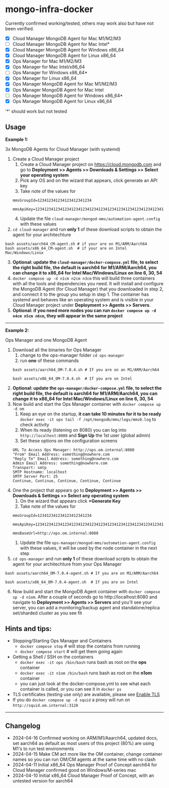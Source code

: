 # mongo-infra-docker

Currently confirmed working/tested, others may work also but have not been verified.
- [x] Cloud Manager MongoDB Agent for Mac M1/M2/M3
- [ ] Cloud Manager MongoDB Agent for Mac Intel*
- [x] Cloud Manager MongoDB Agent for Windows x86_64 
- [x] Cloud Manager MongoDB Agent for Linux x86_64
- [x] Ops Manager for Mac M1/M2/M3
- [x] Ops Manager for Mac Intel/x86_64
- [ ] Ops Manager for Windows x86_64*
- [x] Ops Manager for Linux x86_64
- [x] Ops Manager MongoDB Agent for Mac M1/M2/M3
- [x] Ops Manager MongoDB Agent for Mac Intel
- [ ] Ops Manager MongoDB Agent for Windows x86_64*
- [x] Ops Manager MongoDB Agent for Linux x86_64

'*' should work but not tested

## Usage

**Example 1:** 

3x MongoDB Agents for Cloud Manager (with systemd)

1. Create a Cloud Manager project
    1. Create a Cloud Manager project on https://cloud.mongodb.com and go to **Deployment >> Agents >> Downloads & Settings >> Select your operating system**
    2. Pick any OS and on the wizard that appears, click generate an API key
    3. Take note of the values for
    ``` 
    mmsGroupId=123412341234123412341234

    mmsApiKey=123412341234123412341234123412341234123412341234123412341234123412341234
    ```
    4. Update the file `cloud-manager/mongod-mms/automation-agent.config` with these values
2. `cd cloud-manager` and run **only 1** of these download scripts to obtain the agent for your architechture 
```
bash assets/aarch64_CM-agent.sh # if your are on M1/ARM/Aarch64
bash assets/x86_64_CM-agent.sh  # if your are on Intel Mac/Windows/Linux
```
3. **Optional: update the `cloud-manager/docker-compose.yml` file, to select the right build file, the default is aarch64 for M1/ARM/Aarch64, you can change it to x86_64 for Intel Mac/Windows/Linux on line 6, 30, 54**
4. `docker compose up -d n1cm n2cm n3cm` this will build three containers with all the tools and dependencies you need. It will install and configure the MongoDB Agent (for Cloud Manager) that you downloaded in step 2, and connect it to the group you setup in step 1. The container has systemd and behaves like an operating system and is visible in your Cloud Manager project under **Deployment >> Agents >> Servers**.
5. **Optional: if you need more nodes you can run `docker compose up -d n4cm n5cm n6cm`, they will appear in the same project**

---

**Example 2:** 

Ops Manager and one MongoDB Agent

1. Download all the binaries for Ops Manager
    1. change to the ops-manager folder `cd ops-manager`
    1. run **one** of these commands
    ```
    bash assets/aarch64_OM-7.0.4.sh # If you are on an M1/ARM/Aarch64

    bash assets/x86_64_OM-7.0.4.sh  # If you are on Intel
    ```
2. **Optional: update the `ops-manager/docker-compose.yml` file, to select the right build file, the default is aarch64 for M1/ARM/Aarch64, you can change it to x86_64 for Intel Mac/Windows/Linux on line 6, 30, 54**
3. Now build and start the Ops Manager container with `docker compose up -d om`
    1. Keep an eye on the startup, **it can take 10 minutes for it to be ready** `docker exec -it ops tail -f /opt/mongodb/mms/logs/mms0.log` to check activity
    1. When its ready (listening on 8080) you can log into `http://localhost:8080` and **Sign Up** the 1st user (global admin) 
    1. Set these options on the configuration screens
    ```
    URL To Access Ops Manager: http://ops.om.internal:8080
    "From" Email Address: something@nowhere.com
    "Reply To" Email Address: something@nowhere.com
    Admin Email Address: something@nowhere.com
    Transport: smtp
    SMTP Hostname: localhost
    SMTP Server Port: 25
    Continue, Continue, Continue, Continue, Continue
    ```
4. One the project that appears go to **Deployment >> Agents >> Downloads & Settings >> Select any operating system**
    1. On the wizard that appears click **+Generate Key**
    1. Take note of the values for
    ```
    mmsGroupId=123412341234123412341234
    
    mmsApiKey=123412341234123412341234123412341234123412341234123412341234123412341234
    
    mmsBaseUrl=http://ops.om.internal:8080
    ```
    1. Update the file `ops-manager/mongod-mms/automation-agent.config` with these values, it will be used by the node container in the next step
5. `cd ops-manager` and run **only 1** of these download scripts to obtain the agent for your architechture from your Ops Manager
```
bash assets/aarch64_OM-7.0.4-agent.sh # If you are on M1/ARM/Aarch64

bash assets/x86_64_OM-7.0.4-agent.sh  # If you are on Intel
```
6. Now build and start the MongoDB Agent container with `docker compose up -d n1om`. After a couple of seconds go to http://localhost:8080 and navigate to **Deployment >> Agents >> Servers** and you'll see your server, you can add a monitoring/backup agent and standalone/replica set/sharded cluster as you see fit

## Hints and tips:

- Stopping/Starting Ops Manager and Containers
  - `docker compose stop` # will stop the contains from running
  - `docker compose start` # will get them going again
- Getting a Shell / SSH on the containers
  - `docker exec -it ops /bin/bash` runs bash as root on the **ops** container
  - `docker exec -it n1om /bin/bash` runs bash as root on the **n1om** container
  - you can just look at the docker-compose.yml to see what each container is called, or you can see it in `docker ps`
- TLS certificates (testing use only) are available, please see [Enable TLS](/ops-manager/docs/tls-for-ops-manager.md)
- If you do `docker compose up -d squid` a proxy will run on `http://squid.om.internal:3128`

---

## Changelog
- 2024-04-16 Confirmed working on ARM/M1/Aaarch64, updated docs, set aarch64 as default as most users of this project (80%) are using M1's to run test environments
- 2024-04-15 Make CM act more like the OM container, change container names so you can run OM/CM agents at the same time with no clash
- 2024-04-11 Initial x86_64 Ops Manager Proof of Concept aarch64 for Cloud Manager confirmed good on Windows/M-series mac
- 2024-04-10 Initial x86_64 Cloud Manager Proof of Concept, with an untested version for aarch64
